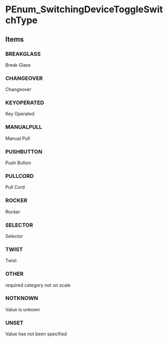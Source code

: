 # PEnum_SwitchingDeviceToggleSwitchType

## Items

### BREAKGLASS
Break Glass

### CHANGEOVER
Changeover

### KEYOPERATED
Key Operated

### MANUALPULL
Manual Pull

### PUSHBUTTON
Push Button

### PULLCORD
Pull Cord

### ROCKER
Rocker

### SELECTOR
Selector

### TWIST
Twist

### OTHER
required category not on scale

### NOTKNOWN
Value is unkown

### UNSET
Value has not been specified
